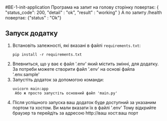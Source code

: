 #BE-1-init-application
Програма на запит на голову сторінку повертає:
{
    "status_code": 200,
    "detail" : "ok",
    "result" : "working"
}
А по запиту /health повертає:
{"status" : "Ok"}

## Запуск додатку

1. Встановіть залежності, які вказані в файлі `requirements.txt`:
    ```shell
    pip install -r requirements.txt
2. Впевниться, що у ває є файл '.env' який містить змінні, для додатку.
    За потреби можете створити файл '.env' на основі файла '.env.sample'
3. Запустіть додаток за допомогою команди:
   ```shell
   uvicorn main:app
    Або ж просто запустіть основний файл 'main.py'
4. Після успішного запуска ваш додаток буде доступний за указаним портом та хостом. Ви мали вказати їх в файлі '.env'
 Тому відкрийте браузер та перейдіть за адресою 
    http://ваш хост:ваш порт

